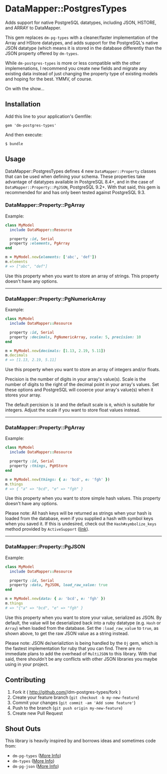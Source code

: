# DataMapper::PostgresTypes

Adds support for native PostgreSQL datatypes, including JSON, HSTORE, and ARRAY to DataMapper.

This gem replaces `dm-pg-types` with a cleaner/faster implementation of the Array and HStore datatypes, and adds support for the PostgreSQL's native JSON datatype (which means it is stored in the database differently than the JSON property offered by `dm-types`.

While `dm-postgres-types` is more or less compatible with the other implemenations, I recommend you create new fields and migrate any existing data instead of just changing the property type of existing models and hoping for the best. YMMV, of course.

On with the show...

## Installation

Add this line to your application's Gemfile:

    gem 'dm-postgres-types'

And then execute:

    $ bundle

## Usage

DataMapper::PostgresTypes defines 4 new `DataMapper::Property` classes that can be used when defining your schema. These properties take advantage of datatypes available in PostgreSQL 8.4+, and in the case of `DataMapper::Property::PgJSON`, PostgreSQL 9.2+. With that said, this gem is recommended for and has only been tested against PostgreSQL 9.3.

### DataMapper::Property::PgArray

Example:

````ruby
class MyModel
  include DataMapper::Resource

  property :id, Serial
  property :elements, PgArray
end

m = MyModel.new(elements: ['abc', 'def'])
m.elements
# => ["abc", "def"]
````

Use this property when you want to store an array of strings. This property doesn't have any options.

---

### DataMapper::Property::PgNumericArray

Example:

````ruby
class MyModel
  include DataMapper::Resource

  property :id, Serial
  property :decimals, PgNumericArray, scale: 5, precision: 10
end

m = MyModel.new(decimals: [1.13, 2.19, 5.11])
m.decimals
# => [1.13, 2.19, 5.11]
````
Use this property when you want to store an array of integers and/or floats.

Precision is the number of digits in your array's value(s). Scale is the number of digits to the right of the decimal point in your array's values. Set these options and PostgreSQL will cooerce your array's value(s) when it stores your array.

The default percision is `10` and the default scale is `0`, which is suitable for integers. Adjust the scale if you want to store float values instead.

---

### DataMapper::Property::PgArray

Example:

````ruby
class MyModel
  include DataMapper::Resource

  property :id, Serial
  property :things, PgHStore
end

m = MyModel.new(things: { a: 'bcd', e: 'fgh' })
m.things
# => { "a" => "bcd", "e" => "fgh" }
````

Use this property when you want to store simple hash values. This property doesn't have any options. 

Please note: All hash keys will be returned as strings when your hash is loaded from the database, even if you supplied a hash with symbol keys when you saved it. If this is undesired, check out the `Hash#symbolize_keys` method provided by `ActiveSupport` ([link](http://rubygems.org/gems/activesupport)).

---

### DataMapper::Property::PgJSON

Example:

````ruby
class MyModel
  include DataMapper::Resource

  property :id, Serial
  property :data, PgJSON, load_raw_value: true
end

m = MyModel.new(data: { a: 'bcd', e: 'fgh' })
m.things
# => "{"a" => "bcd", "e" => "fgh" }
````

Use this property when you want to store your value, serialized as JSON. By default, the value will be deserialized back into a ruby datatype (e.g. `Hash` or `Array`) when loaded from the database. Set the `:load_raw_value` to `true`, as shown above, to get the raw JSON value as a string instead.

Please note: JSON de/serializtion is being handled by the `Oj` gem, which is the fastest implementation for ruby that you can find. There are no immediate plans to add the overhead of `MultiJSON` to this library. With that said, there shouldn't be any conflicts with other JSON libraries you maybe using in your project.

## Contributing

1. Fork it ( http://github.com/<my-github-username>/dm-postgres-types/fork )
2. Create your feature branch (`git checkout -b my-new-feature`)
3. Commit your changes (`git commit -am 'Add some feature'`)
4. Push to the branch (`git push origin my-new-feature`)
5. Create new Pull Request

## Shout Outs

This library is heavily inspired by and borrows ideas and sometimes code from:
 - `dm-pg-types` ([More Info](https://github.com/svs/dm-pg-types))
 - `dm-types` ([More Info](https://github.com/svs/dm-types))
 - `dm-pg-json` ([More Info](https://github.com/styleseek/dm-pg-json))
